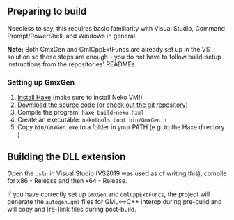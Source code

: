 ## Preparing to build

Needless to say, this requires basic familiarity with Visual Studio, Command Prompt/PowerShell, and Windows in general.

**Note:** Both GmxGen and GmlCppExtFuncs are already set up in the VS solution
so these steps are enough - you do not have to follow build-setup instructions
from the repositories' READMEs.

### Setting up GmxGen

1. [Install Haxe](https://haxe.org/download/) (make sure to install Neko VM!)
2. [Download the source code](https://github.com/YAL-GameMaker-Tools/GmxGen/archive/refs/heads/master.zip) 
(or [check out the git repository](https://github.com/YAL-GameMaker-Tools/GmxGen))
3. Compile the program: `haxe build-neko.hxml`
4. Create an executable: `nekotools boot bin/GmxGen.n`
5. Copy `bin/GmxGen.exe` to a folder in your PATH (e.g. to the Haxe directory )

## Building the DLL extension

Open the `.sln` in Visual Studio (VS2019 was used as of writing this), compile for x86 - Release and then x64 - Release.

If you have correctly set up `GmxGen` and `GmlCppExtFuncs`,
the project will generate the `autogen.gml` files for GML<->C++ interop during pre-build
and will copy and [re-]link files during post-build.
